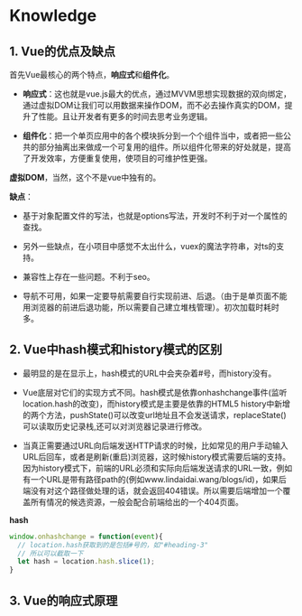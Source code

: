 <!--
 * @Author: Li Zhiliang
 * @Date: 2020-11-18 11:14:03
 * @LastEditors: Li Zhiliang
 * @LastEditTime: 2020-11-25 16:06:01
 * @FilePath: /FE-Interview.git/vue/knowledge.md
-->
# Knowledge

## 1. Vue的优点及缺点

首先Vue最核心的两个特点，**响应式**和**组件化**。

- **响应式**：这也就是vue.js最大的优点，通过MVVM思想实现数据的双向绑定，通过虚拟DOM让我们可以用数据来操作DOM，而不必去操作真实的DOM，提升了性能。且让开发者有更多的时间去思考业务逻辑。

- **组件化**：把一个单页应用中的各个模块拆分到一个个组件当中，或者把一些公共的部分抽离出来做成一个可复用的组件。所以组件化带来的好处就是，提高了开发效率，方便重复使用，使项目的可维护性更强。

**虚拟DOM**，当然，这个不是vue中独有的。

**缺点**：

- 基于对象配置文件的写法，也就是options写法，开发时不利于对一个属性的查找。

- 另外一些缺点，在小项目中感觉不太出什么，vuex的魔法字符串，对ts的支持。

- 兼容性上存在一些问题。不利于seo。

- 导航不可用，如果一定要导航需要自行实现前进、后退。（由于是单页面不能用浏览器的前进后退功能，所以需要自己建立堆栈管理）。初次加载时耗时多。

## 2. Vue中hash模式和history模式的区别

- 最明显的是在显示上，hash模式的URL中会夹杂着#号，而history没有。

- Vue底层对它们的实现方式不同。hash模式是依靠onhashchange事件(监听location.hash的改变)，而history模式是主要是依靠的HTML5 history中新增的两个方法，pushState()可以改变url地址且不会发送请求，replaceState()可以读取历史记录栈,还可以对浏览器记录进行修改。

- 当真正需要通过URL向后端发送HTTP请求的时候，比如常见的用户手动输入URL后回车，或者是刷新(重启)浏览器，这时候history模式需要后端的支持。因为history模式下，前端的URL必须和实际向后端发送请求的URL一致，例如有一个URL是带有路径path的(例如www.lindaidai.wang/blogs/id)，如果后端没有对这个路径做处理的话，就会返回404错误。所以需要后端增加一个覆盖所有情况的候选资源，一般会配合前端给出的一个404页面。

**hash**

```js
window.onhashchange = function(event){
  // location.hash获取到的是包括#号的，如"#heading-3"
  // 所以可以截取一下
  let hash = location.hash.slice(1);
}
```

## 3. Vue的响应式原理
